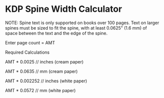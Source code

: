# KDP Spine Width Calculator

NOTE: Spine text is only supported on books over 100 pages. Text on larger spines must be sized to fit the spine, with at least 0.0625" (1.6 mm) of space between the text and the edge of the spine.

Enter page count = AMT

Required Calculations

AMT * 0.0025 // inches (cream paper)

AMT * 0.0635 // mm (cream paper)

AMT * 0.002252 // inches (white paper)

AMT * 0.0572 // mm (white paper)
